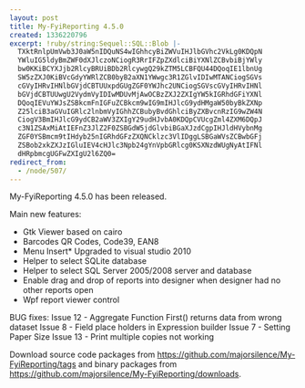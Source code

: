 ```yaml
---
layout: post
title: My-FyiReporting 4.5.0
created: 1336220796
excerpt: !ruby/string:Sequel::SQL::Blob |-
  TXktRnlpUmVwb3J0aW5nIDQuNS4wIGhhcyBiZWVuIHJlbGVhc2VkLg0KDQpN
  YWluIG5ldyBmZWF0dXJlczoNCiogR3RrIFZpZXdlciBiYXNlZCBvbiBjYWly
  bw0KKiBCYXJjb2RlcyBRUiBDb2RlcywgQ29kZTM5LCBFQU44DQoqIE1lbnUg
  SW5zZXJ0KiBVcGdyYWRlZCB0byB2aXN1YWwgc3R1ZGlvIDIwMTANCiogSGVs
  cGVyIHRvIHNlbGVjdCBTUUxpdGUgZGF0YWJhc2UNCiogSGVscGVyIHRvIHNl
  bGVjdCBTUUwgU2VydmVyIDIwMDUvMjAwOCBzZXJ2ZXIgYW5kIGRhdGFiYXNl
  DQoqIEVuYWJsZSBkcmFnIGFuZCBkcm9wIG9mIHJlcG9ydHMgaW50byBkZXNp
  Z25lciB3aGVuIGRlc2lnbmVyIGhhZCBubyBvdGhlciByZXBvcnRzIG9wZW4N
  CiogV3BmIHJlcG9ydCB2aWV3ZXIgY29udHJvbA0KDQpCVUcgZml4ZXM6DQpJ
  c3N1ZSAxMiAtIEFnZ3JlZ2F0ZSBGdW5jdGlvbiBGaXJzdCgpIHJldHVybnMg
  ZGF0YSBmcm9tIHdyb25nIGRhdGFzZXQNCklzc3VlIDggLSBGaWVsZCBwbGFj
  ZSBob2xkZXJzIGluIEV4cHJlc3Npb24gYnVpbGRlcg0KSXNzdWUgNyAtIFNl
  dHRpbmcgUGFwZXIgU2l6ZQ0=
redirect_from:
  - /node/507/
---
```

My-FyiReporting 4.5.0 has been released.

Main new features:
* Gtk Viewer based on cairo
* Barcodes QR Codes, Code39, EAN8
* Menu Insert* Upgraded to visual studio 2010
* Helper to select SQLite database
* Helper to select SQL Server 2005/2008 server and database
* Enable drag and drop of reports into designer when designer had no other reports open
* Wpf report viewer control

BUG fixes:
Issue 12 - Aggregate Function First() returns data from wrong dataset
Issue 8 - Field place holders in Expression builder
Issue 7 - Setting Paper Size
Issue 13 - Print multiple copies not working

Download source code packages from https://github.com/majorsilence/My-FyiReporting/tags and binary packages from https://github.com/majorsilence/My-FyiReporting/downloads.
